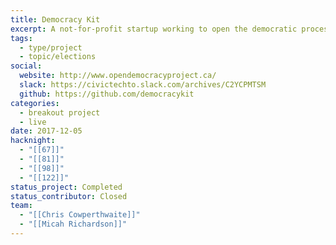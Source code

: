 ```yaml
---
title: Democracy Kit
excerpt: A not-for-profit startup working to open the democratic process by publishing a shared campaign resource package for councillor and trustee races.
tags:
  - type/project
  - topic/elections
social:
  website: http://www.opendemocracyproject.ca/
  slack: https://civictechto.slack.com/archives/C2YCPMTSM
  github: https://github.com/democracykit
categories:
  - breakout project
  - live
date: 2017-12-05
hacknight:
  - "[[67]]"
  - "[[81]]"
  - "[[98]]"
  - "[[122]]"
status_project: Completed
status_contributor: Closed
team:
  - "[[Chris Cowperthwaite]]"
  - "[[Micah Richardson]]"
---
```

